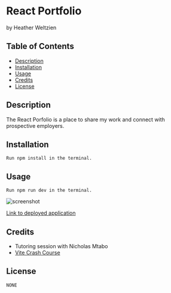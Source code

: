 # React Portfolio
by Heather Weltzien

## Table of Contents
* [Description](#description)
* [Installation](#installation)
* [Usage](#usage)
* [Credits](#credits)
* [License](#license)
    
## Description
   The React Porfolio is a place to share my work and connect with prospective employers. 

## Installation
    Run npm install in the terminal.
    
## Usage
    Run npm run dev in the terminal. 

<img src= "/images/screenshot.png" alt="screenshot">

<a href="https://code-and-canvas-blog.onrender.com" target="_blank">Link to deployed application</a>



    
## Credits
<ul>    
    <li>Tutoring session with Nicholas Mtabo</li>
    <li><a href="https://www.youtube.com/watch?v=89NJdbYTgJ8&t=73s" target="_blank">Vite Crash Course</a></li>
</ul>    

## License
    NONE